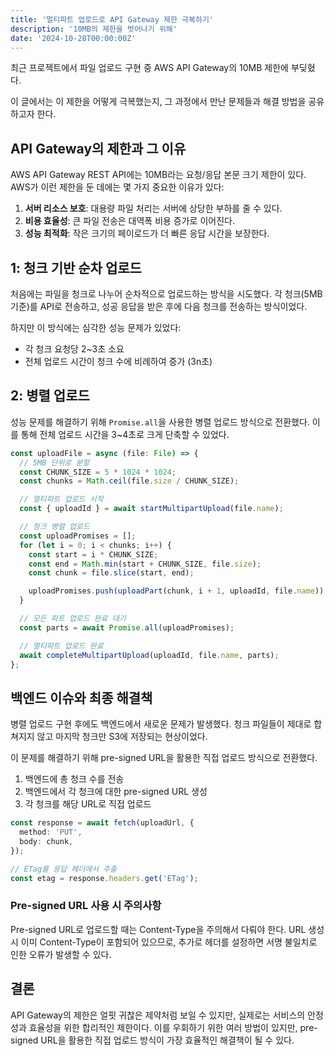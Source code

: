 ```yaml
---
title: '멀티파트 업로드로 API Gateway 제한 극복하기'
description: '10MB의 제한을 벗어나기 위해'
date: '2024-10-28T00:00:00Z'
---
```


최근 프로젝트에서 파일 업로드 구현 중 AWS API Gateway의 10MB 제한에 부딪혔다.

이 글에서는 이 제한을 어떻게 극복했는지, 그 과정에서 만난 문제들과 해결 방법을 공유하고자 한다.

## API Gateway의 제한과 그 이유

AWS API Gateway REST API에는 10MB라는 요청/응답 본문 크기 제한이 있다. AWS가 이런 제한을 둔 데에는 몇 가지 중요한 이유가 있다:

1. **서버 리소스 보호**: 대용량 파일 처리는 서버에 상당한 부하를 줄 수 있다.
2. **비용 효율성**: 큰 파일 전송은 대역폭 비용 증가로 이어진다.
3. **성능 최적화**: 작은 크기의 페이로드가 더 빠른 응답 시간을 보장한다.

## 1: 청크 기반 순차 업로드

처음에는 파일을 청크로 나누어 순차적으로 업로드하는 방식을 시도했다. 각 청크(5MB 기준)를 API로 전송하고, 성공 응답을 받은 후에 다음 청크를 전송하는 방식이었다.

하지만 이 방식에는 심각한 성능 문제가 있었다:

- 각 청크 요청당 2~3초 소요
- 전체 업로드 시간이 청크 수에 비례하여 증가 (3n초)

## 2: 병렬 업로드

성능 문제를 해결하기 위해 `Promise.all`을 사용한 병렬 업로드 방식으로 전환했다. 이를 통해 전체 업로드 시간을 3~4초로 크게 단축할 수 있었다.

```ts
const uploadFile = async (file: File) => {
  // 5MB 단위로 분할
  const CHUNK_SIZE = 5 * 1024 * 1024;
  const chunks = Math.ceil(file.size / CHUNK_SIZE);

  // 멀티파트 업로드 시작
  const { uploadId } = await startMultipartUpload(file.name);

  // 청크 병렬 업로드
  const uploadPromises = [];
  for (let i = 0; i < chunks; i++) {
    const start = i * CHUNK_SIZE;
    const end = Math.min(start + CHUNK_SIZE, file.size);
    const chunk = file.slice(start, end);

    uploadPromises.push(uploadPart(chunk, i + 1, uploadId, file.name));
  }

  // 모든 파트 업로드 완료 대기
  const parts = await Promise.all(uploadPromises);

  // 멀티파트 업로드 완료
  await completeMultipartUpload(uploadId, file.name, parts);
};
```

## 백엔드 이슈와 최종 해결책

병렬 업로드 구현 후에도 백엔드에서 새로운 문제가 발생했다. 청크 파일들이 제대로 합쳐지지 않고 마지막 청크만 S3에 저장되는 현상이었다.

이 문제를 해결하기 위해 pre-signed URL을 활용한 직접 업로드 방식으로 전환했다.

1. 백엔드에 총 청크 수를 전송
2. 백엔드에서 각 청크에 대한 pre-signed URL 생성
3. 각 청크를 해당 URL로 직접 업로드

```ts
const response = await fetch(uploadUrl, {
  method: 'PUT',
  body: chunk,
});

// ETag를 응답 헤더에서 추출
const etag = response.headers.get('ETag');
```

### Pre-signed URL 사용 시 주의사항

Pre-signed URL로 업로드할 때는 Content-Type을 주의해서 다뤄야 한다. URL 생성 시 이미 Content-Type이 포함되어 있으므로, 추가로 헤더를 설정하면 서명 불일치로 인한 오류가 발생할 수 있다.

## 결론

API Gateway의 제한은 얼핏 귀찮은 제약처럼 보일 수 있지만, 실제로는 서비스의 안정성과 효율성을 위한 합리적인 제한이다. 이를 우회하기 위한 여러 방법이 있지만, pre-signed URL을 활용한 직접 업로드 방식이 가장 효율적인 해결책이 될 수 있다.
